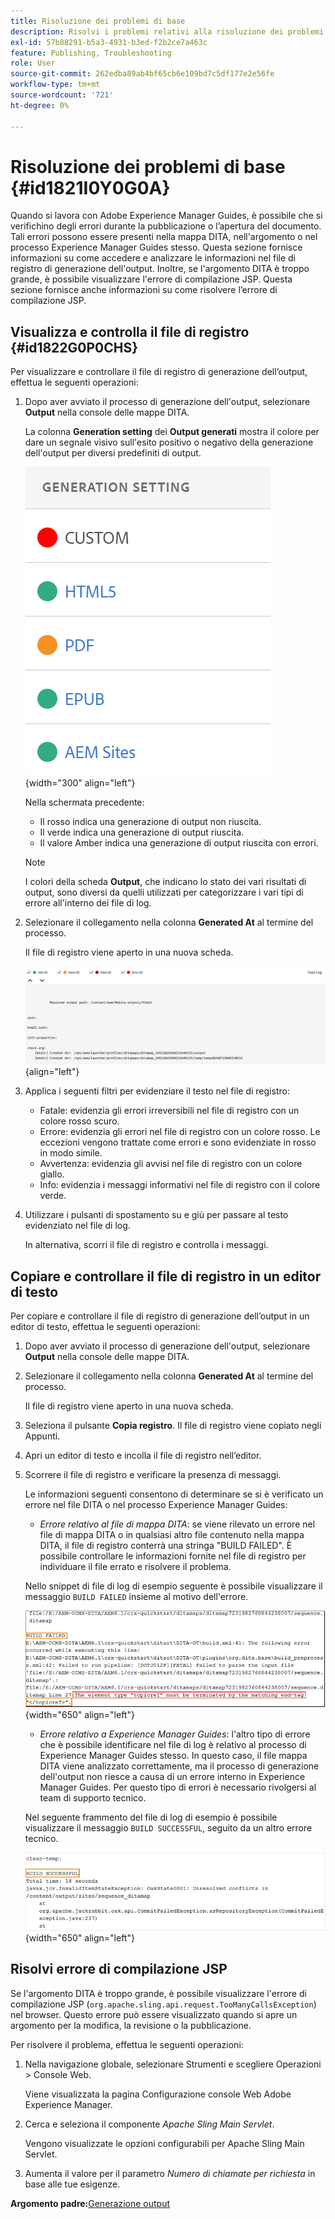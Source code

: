 ```yaml
---
title: Risoluzione dei problemi di base
description: Risolvi i problemi relativi alla risoluzione dei problemi di base in AEM Guides. Scopri come visualizzare, copiare e controllare il file di registro in un editor di testo e risolvere gli errori di compilazione JSP.
exl-id: 57b88291-b5a3-4931-b3ed-f2b2ce7a463c
feature: Publishing, Troubleshooting
role: User
source-git-commit: 262edba89ab4bf65cb6e109bd7c5df177e2e56fe
workflow-type: tm+mt
source-wordcount: '721'
ht-degree: 0%

---
```


# Risoluzione dei problemi di base {#id1821I0Y0G0A}

Quando si lavora con Adobe Experience Manager Guides, è possibile che si verifichino degli errori durante la pubblicazione o l’apertura del documento. Tali errori possono essere presenti nella mappa DITA, nell&#39;argomento o nel processo Experience Manager Guides stesso. Questa sezione fornisce informazioni su come accedere e analizzare le informazioni nel file di registro di generazione dell&#39;output. Inoltre, se l&#39;argomento DITA è troppo grande, è possibile visualizzare l&#39;errore di compilazione JSP. Questa sezione fornisce anche informazioni su come risolvere l’errore di compilazione JSP.

## Visualizza e controlla il file di registro {#id1822G0P0CHS}

Per visualizzare e controllare il file di registro di generazione dell’output, effettua le seguenti operazioni:

1. Dopo aver avviato il processo di generazione dell&#39;output, selezionare **Output** nella console delle mappe DITA.

   La colonna **Generation setting** dei **Output generati** mostra il colore per dare un segnale visivo sull&#39;esito positivo o negativo della generazione dell&#39;output per diversi predefiniti di output.

   ![](images/output-general-settings-new.png){width="300" align="left"}

   Nella schermata precedente:

   - Il rosso indica una generazione di output non riuscita.
   - Il verde indica una generazione di output riuscita.
   - Il valore Amber indica una generazione di output riuscita con errori.

   >[!NOTE]
   >
   > I colori della scheda **Output**, che indicano lo stato dei vari risultati di output, sono diversi da quelli utilizzati per categorizzare i vari tipi di errore all&#39;interno dei file di log.

1. Selezionare il collegamento nella colonna **Generated At** al termine del processo.

   Il file di registro viene aperto in una nuova scheda.

   ![](images/log-file-new.png){align="left"}

1. Applica i seguenti filtri per evidenziare il testo nel file di registro:
   - Fatale: evidenzia gli errori irreversibili nel file di registro con un colore rosso scuro.
   - Errore: evidenzia gli errori nel file di registro con un colore rosso. Le eccezioni vengono trattate come errori e sono evidenziate in rosso in modo simile.
   - Avvertenza: evidenzia gli avvisi nel file di registro con un colore giallo.
   - Info: evidenzia i messaggi informativi nel file di registro con il colore verde.

1. Utilizzare i pulsanti di spostamento su e giù per passare al testo evidenziato nel file di log.

   In alternativa, scorri il file di registro e controlla i messaggi.


## Copiare e controllare il file di registro in un editor di testo

Per copiare e controllare il file di registro di generazione dell’output in un editor di testo, effettua le seguenti operazioni:

1. Dopo aver avviato il processo di generazione dell&#39;output, selezionare **Output** nella console delle mappe DITA.

1. Selezionare il collegamento nella colonna **Generated At** al termine del processo.

   Il file di registro viene aperto in una nuova scheda.

1. Seleziona il pulsante **Copia registro**. Il file di registro viene copiato negli Appunti.
1. Apri un editor di testo e incolla il file di registro nell’editor.

1. Scorrere il file di registro e verificare la presenza di messaggi.

   Le informazioni seguenti consentono di determinare se si è verificato un errore nel file DITA o nel processo Experience Manager Guides:

   - *Errore relativo al file di mappa DITA*: se viene rilevato un errore nel file di mappa DITA o in qualsiasi altro file contenuto nella mappa DITA, il file di registro conterrà una stringa &quot;BUILD FAILED&quot;. È possibile controllare le informazioni fornite nel file di registro per individuare il file errato e risolvere il problema.

   Nello snippet di file di log di esempio seguente è possibile visualizzare il messaggio `BUILD FAILED` insieme al motivo dell&#39;errore.

   ![](images/dita-error-in-log-file.png){width="650" align="left"}

   - *Errore relativo a Experience Manager Guides*: l&#39;altro tipo di errore che è possibile identificare nel file di log è relativo al processo di Experience Manager Guides stesso. In questo caso, il file mappa DITA viene analizzato correttamente, ma il processo di generazione dell&#39;output non riesce a causa di un errore interno in Experience Manager Guides. Per questo tipo di errori è necessario rivolgersi al team di supporto tecnico.

   Nel seguente frammento del file di log di esempio è possibile visualizzare il messaggio `BUILD SUCCESSFUL`, seguito da un altro errore tecnico.

   ![](images/process-error-in-log-file.png){width="650" align="left"}


## Risolvi errore di compilazione JSP

Se l&#39;argomento DITA è troppo grande, è possibile visualizzare l&#39;errore di compilazione JSP \(`org.apache.sling.api.request.TooManyCallsException`\) nel browser. Questo errore può essere visualizzato quando si apre un argomento per la modifica, la revisione o la pubblicazione.

Per risolvere il problema, effettua le seguenti operazioni:

1. Nella navigazione globale, selezionare Strumenti e scegliere Operazioni \> Console Web.

   Viene visualizzata la pagina Configurazione console Web Adobe Experience Manager.

1. Cerca e seleziona il componente *Apache Sling Main Servlet*.

   Vengono visualizzate le opzioni configurabili per Apache Sling Main Servlet.

1. Aumenta il valore per il parametro *Numero di chiamate per richiesta* in base alle tue esigenze.


**Argomento padre:**&#x200B;[ Generazione output](generate-output.md)
